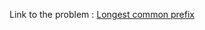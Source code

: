 Link to the problem : [Longest common prefix](https://www.rosettacode.org/wiki/Longest_common_prefix)
